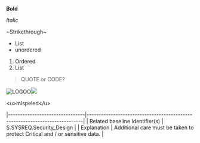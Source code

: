 **Bold**

*Italic*

~Strikethrough~

* List
* unordered

1. Ordered
2. List

> QUOTE or CODE?

![LOGOO](https://dev.azure.com/raboweb/_apis/GraphProfile/MemberAvatars/9ab2f275-ff56-44dc-b0d1-e3d0a56bc8cf?overrideDisplayName=Tribe%20Tech4Engineering&size=2)![](https://dev.azure.com/raboweb/_apis/GraphProfile/MemberAvatars/9ab2f275-ff56-44dc-b0d1-e3d0a56bc8cf?overrideDisplayName=Tribe%20Tech4Engineering&size=2)

\<u\>mispeled\</u\>

|--------------------------------|----------------------------------------------------------------------------|
| Related baseline Identifier(s) | S.SYSREQ.Security_Design |
| Explanation | Additional care must be taken to protect Critical and / or sensitive data. |
